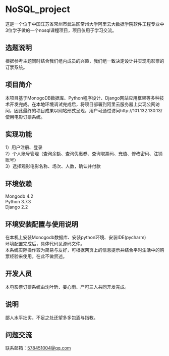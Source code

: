 # NoSQL_project
这是一个位于中国江苏省常州市武进区常州大学阿里云大数据学院软件工程专业中3位学子做的一个nosql课程项目，项目仅用于学习交流。

## 选题说明
根据参考主题同时结合我们组内成员的兴趣，我们组一致决定设计并实现电影票的订票系统。

## 项目简介
本项目基于MonogoDB数据库、Python程序设计、Django网站应用框架等多种技术开发完成。在本地环境调试完成后，将项目部署到阿里云服务器上实现公网访问，因此最终的项目成果以网站形式呈现，用户可通过访问http://101.132.130.13/ 使用电影订票系统。

## 实现功能
1）用户注册、登录   
2）个人账号管理（查询余额、查询优惠券、查询取票码、充值、修改密码、注销账号）   
3）选择观影电影名称、场次、人数，确认并付款

## 环境依赖
Mongodb 4.2  
Python 3.7.3  
Django 2.2  

## 环境安装配置与使用说明
在本机上安装Monogodb数据库、安装python环境、安装IDE(pycharm)   
环境配置完成后，具体代码见源码文件。   
本系统实际操作较为简易与友好，可根据网页上的信息提示并结合平时生活中的购票经验来使用，在此不做赘述。

## 开发人员
本电影票订票系统由沈叶昕、姜心雨、严可三人共同开发完成。

## 说明
鄙人水平拙劣，不足之处还望多多包涵与指教。

## 问题交流
联系邮箱：578451004@qq.com
